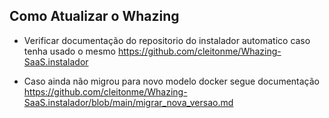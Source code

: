 ## Como Atualizar o Whazing

- Verificar documentação do repositorio do instalador automatico caso tenha usado o mesmo https://github.com/cleitonme/Whazing-SaaS.instalador

- Caso ainda não migrou para novo modelo docker segue documentação https://github.com/cleitonme/Whazing-SaaS.instalador/blob/main/migrar_nova_versao.md